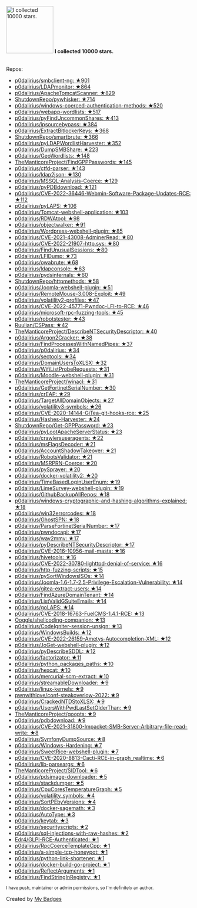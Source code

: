 <img src="https://my-badges.github.io/my-badges/stars-10000.png" alt="I collected 10000 stars." title="I collected 10000 stars." width="128">
<strong>I collected 10000 stars.</strong>
<br><br>

Repos:

* <a href="https://github.com/p0dalirius/smbclient-ng">p0dalirius/smbclient-ng: ★901</a>
* <a href="https://github.com/p0dalirius/LDAPmonitor">p0dalirius/LDAPmonitor: ★864</a>
* <a href="https://github.com/p0dalirius/ApacheTomcatScanner">p0dalirius/ApacheTomcatScanner: ★829</a>
* <a href="https://github.com/ShutdownRepo/pywhisker">ShutdownRepo/pywhisker: ★714</a>
* <a href="https://github.com/p0dalirius/windows-coerced-authentication-methods">p0dalirius/windows-coerced-authentication-methods: ★520</a>
* <a href="https://github.com/p0dalirius/webapp-wordlists">p0dalirius/webapp-wordlists: ★517</a>
* <a href="https://github.com/p0dalirius/pyFindUncommonShares">p0dalirius/pyFindUncommonShares: ★413</a>
* <a href="https://github.com/p0dalirius/ipsourcebypass">p0dalirius/ipsourcebypass: ★384</a>
* <a href="https://github.com/p0dalirius/ExtractBitlockerKeys">p0dalirius/ExtractBitlockerKeys: ★368</a>
* <a href="https://github.com/ShutdownRepo/smartbrute">ShutdownRepo/smartbrute: ★366</a>
* <a href="https://github.com/p0dalirius/pyLDAPWordlistHarvester">p0dalirius/pyLDAPWordlistHarvester: ★352</a>
* <a href="https://github.com/p0dalirius/DumpSMBShare">p0dalirius/DumpSMBShare: ★223</a>
* <a href="https://github.com/p0dalirius/GeoWordlists">p0dalirius/GeoWordlists: ★148</a>
* <a href="https://github.com/TheManticoreProject/FindGPPPasswords">TheManticoreProject/FindGPPPasswords: ★145</a>
* <a href="https://github.com/p0dalirius/ctfd-parser">p0dalirius/ctfd-parser: ★143</a>
* <a href="https://github.com/p0dalirius/ldap2json">p0dalirius/ldap2json: ★130</a>
* <a href="https://github.com/p0dalirius/MSSQL-Analysis-Coerce">p0dalirius/MSSQL-Analysis-Coerce: ★129</a>
* <a href="https://github.com/p0dalirius/pyPDBdownload">p0dalirius/pyPDBdownload: ★121</a>
* <a href="https://github.com/p0dalirius/CVE-2022-36446-Webmin-Software-Package-Updates-RCE">p0dalirius/CVE-2022-36446-Webmin-Software-Package-Updates-RCE: ★112</a>
* <a href="https://github.com/p0dalirius/pyLAPS">p0dalirius/pyLAPS: ★106</a>
* <a href="https://github.com/p0dalirius/Tomcat-webshell-application">p0dalirius/Tomcat-webshell-application: ★103</a>
* <a href="https://github.com/p0dalirius/RDWAtool">p0dalirius/RDWAtool: ★98</a>
* <a href="https://github.com/p0dalirius/objectwalker">p0dalirius/objectwalker: ★91</a>
* <a href="https://github.com/p0dalirius/Wordpress-webshell-plugin">p0dalirius/Wordpress-webshell-plugin: ★85</a>
* <a href="https://github.com/p0dalirius/CVE-2021-43008-AdminerRead">p0dalirius/CVE-2021-43008-AdminerRead: ★80</a>
* <a href="https://github.com/p0dalirius/CVE-2022-21907-http.sys">p0dalirius/CVE-2022-21907-http.sys: ★80</a>
* <a href="https://github.com/p0dalirius/FindUnusualSessions">p0dalirius/FindUnusualSessions: ★80</a>
* <a href="https://github.com/p0dalirius/LFIDump">p0dalirius/LFIDump: ★73</a>
* <a href="https://github.com/p0dalirius/owabrute">p0dalirius/owabrute: ★68</a>
* <a href="https://github.com/p0dalirius/ldapconsole">p0dalirius/ldapconsole: ★63</a>
* <a href="https://github.com/p0dalirius/pydsinternals">p0dalirius/pydsinternals: ★60</a>
* <a href="https://github.com/ShutdownRepo/httpmethods">ShutdownRepo/httpmethods: ★58</a>
* <a href="https://github.com/p0dalirius/Joomla-webshell-plugin">p0dalirius/Joomla-webshell-plugin: ★51</a>
* <a href="https://github.com/p0dalirius/RemoteMouse-3.008-Exploit">p0dalirius/RemoteMouse-3.008-Exploit: ★49</a>
* <a href="https://github.com/p0dalirius/volatility2-profiles">p0dalirius/volatility2-profiles: ★47</a>
* <a href="https://github.com/p0dalirius/CVE-2022-45771-Pwndoc-LFI-to-RCE">p0dalirius/CVE-2022-45771-Pwndoc-LFI-to-RCE: ★46</a>
* <a href="https://github.com/p0dalirius/microsoft-rpc-fuzzing-tools">p0dalirius/microsoft-rpc-fuzzing-tools: ★45</a>
* <a href="https://github.com/p0dalirius/robotstester">p0dalirius/robotstester: ★43</a>
* <a href="https://github.com/Ruulian/CSPass">Ruulian/CSPass: ★42</a>
* <a href="https://github.com/TheManticoreProject/DescribeNTSecurityDescriptor">TheManticoreProject/DescribeNTSecurityDescriptor: ★40</a>
* <a href="https://github.com/p0dalirius/Argon2Cracker">p0dalirius/Argon2Cracker: ★38</a>
* <a href="https://github.com/p0dalirius/FindProcessesWithNamedPipes">p0dalirius/FindProcessesWithNamedPipes: ★37</a>
* <a href="https://github.com/p0dalirius/p0dalirius">p0dalirius/p0dalirius: ★34</a>
* <a href="https://github.com/p0dalirius/sectools">p0dalirius/sectools: ★34</a>
* <a href="https://github.com/p0dalirius/DomainUsersToXLSX">p0dalirius/DomainUsersToXLSX: ★32</a>
* <a href="https://github.com/p0dalirius/WifiListProbeRequests">p0dalirius/WifiListProbeRequests: ★31</a>
* <a href="https://github.com/p0dalirius/Moodle-webshell-plugin">p0dalirius/Moodle-webshell-plugin: ★31</a>
* <a href="https://github.com/TheManticoreProject/winacl">TheManticoreProject/winacl: ★31</a>
* <a href="https://github.com/p0dalirius/GetFortinetSerialNumber">p0dalirius/GetFortinetSerialNumber: ★30</a>
* <a href="https://github.com/p0dalirius/crEAP">p0dalirius/crEAP: ★29</a>
* <a href="https://github.com/p0dalirius/TargetAllDomainObjects">p0dalirius/TargetAllDomainObjects: ★27</a>
* <a href="https://github.com/p0dalirius/volatility3-symbols">p0dalirius/volatility3-symbols: ★26</a>
* <a href="https://github.com/p0dalirius/CVE-2020-14144-GiTea-git-hooks-rce">p0dalirius/CVE-2020-14144-GiTea-git-hooks-rce: ★25</a>
* <a href="https://github.com/p0dalirius/Hashes-Harvester">p0dalirius/Hashes-Harvester: ★24</a>
* <a href="https://github.com/ShutdownRepo/Get-GPPPassword">ShutdownRepo/Get-GPPPassword: ★23</a>
* <a href="https://github.com/p0dalirius/pyLootApacheServerStatus">p0dalirius/pyLootApacheServerStatus: ★23</a>
* <a href="https://github.com/p0dalirius/crawlersuseragents">p0dalirius/crawlersuseragents: ★22</a>
* <a href="https://github.com/p0dalirius/msFlagsDecoder">p0dalirius/msFlagsDecoder: ★21</a>
* <a href="https://github.com/p0dalirius/AccountShadowTakeover">p0dalirius/AccountShadowTakeover: ★21</a>
* <a href="https://github.com/p0dalirius/RobotsValidator">p0dalirius/RobotsValidator: ★21</a>
* <a href="https://github.com/p0dalirius/MSRPRN-Coerce">p0dalirius/MSRPRN-Coerce: ★20</a>
* <a href="https://github.com/p0dalirius/pySprayer">p0dalirius/pySprayer: ★20</a>
* <a href="https://github.com/p0dalirius/docker-volatility2">p0dalirius/docker-volatility2: ★20</a>
* <a href="https://github.com/p0dalirius/TimeBasedLoginUserEnum">p0dalirius/TimeBasedLoginUserEnum: ★19</a>
* <a href="https://github.com/p0dalirius/LimeSurvey-webshell-plugin">p0dalirius/LimeSurvey-webshell-plugin: ★19</a>
* <a href="https://github.com/p0dalirius/GithubBackupAllRepos">p0dalirius/GithubBackupAllRepos: ★18</a>
* <a href="https://github.com/p0dalirius/windows-cryptographic-and-hashing-algorithms-explained">p0dalirius/windows-cryptographic-and-hashing-algorithms-explained: ★18</a>
* <a href="https://github.com/p0dalirius/win32errorcodes">p0dalirius/win32errorcodes: ★18</a>
* <a href="https://github.com/p0dalirius/GhostSPN">p0dalirius/GhostSPN: ★18</a>
* <a href="https://github.com/p0dalirius/ParseFortinetSerialNumber">p0dalirius/ParseFortinetSerialNumber: ★17</a>
* <a href="https://github.com/p0dalirius/pwndocapi">p0dalirius/pwndocapi: ★17</a>
* <a href="https://github.com/p0dalirius/wav2mmv">p0dalirius/wav2mmv: ★17</a>
* <a href="https://github.com/p0dalirius/pyDescribeNTSecurityDescriptor">p0dalirius/pyDescribeNTSecurityDescriptor: ★17</a>
* <a href="https://github.com/p0dalirius/CVE-2016-10956-mail-masta">p0dalirius/CVE-2016-10956-mail-masta: ★16</a>
* <a href="https://github.com/p0dalirius/hivetools">p0dalirius/hivetools: ★16</a>
* <a href="https://github.com/p0dalirius/CVE-2022-30780-lighttpd-denial-of-service">p0dalirius/CVE-2022-30780-lighttpd-denial-of-service: ★16</a>
* <a href="https://github.com/p0dalirius/http-fuzzing-scripts">p0dalirius/http-fuzzing-scripts: ★15</a>
* <a href="https://github.com/p0dalirius/pySortWindowsISOs">p0dalirius/pySortWindowsISOs: ★14</a>
* <a href="https://github.com/p0dalirius/Joomla-1.6-1.7-2.5-Privilege-Escalation-Vulnerability">p0dalirius/Joomla-1.6-1.7-2.5-Privilege-Escalation-Vulnerability: ★14</a>
* <a href="https://github.com/p0dalirius/gitea-extract-users">p0dalirius/gitea-extract-users: ★14</a>
* <a href="https://github.com/p0dalirius/FindAzureDomainTenant">p0dalirius/FindAzureDomainTenant: ★14</a>
* <a href="https://github.com/p0dalirius/ListValidGSuiteEmails">p0dalirius/ListValidGSuiteEmails: ★14</a>
* <a href="https://github.com/p0dalirius/goLAPS">p0dalirius/goLAPS: ★14</a>
* <a href="https://github.com/p0dalirius/CVE-2018-16763-FuelCMS-1.4.1-RCE">p0dalirius/CVE-2018-16763-FuelCMS-1.4.1-RCE: ★13</a>
* <a href="https://github.com/Ooggle/shellcoding-companion">Ooggle/shellcoding-companion: ★13</a>
* <a href="https://github.com/p0dalirius/CodeIgniter-session-unsign">p0dalirius/CodeIgniter-session-unsign: ★13</a>
* <a href="https://github.com/p0dalirius/WindowsBuilds">p0dalirius/WindowsBuilds: ★12</a>
* <a href="https://github.com/p0dalirius/CVE-2022-26159-Ametys-Autocompletion-XML">p0dalirius/CVE-2022-26159-Ametys-Autocompletion-XML: ★12</a>
* <a href="https://github.com/p0dalirius/JoGet-webshell-plugin">p0dalirius/JoGet-webshell-plugin: ★12</a>
* <a href="https://github.com/p0dalirius/pyDescribeSDDL">p0dalirius/pyDescribeSDDL: ★12</a>
* <a href="https://github.com/p0dalirius/factorizator">p0dalirius/factorizator: ★11</a>
* <a href="https://github.com/p0dalirius/python_packages_paths">p0dalirius/python_packages_paths: ★10</a>
* <a href="https://github.com/p0dalirius/hexcat">p0dalirius/hexcat: ★10</a>
* <a href="https://github.com/p0dalirius/mercurial-scm-extract">p0dalirius/mercurial-scm-extract: ★10</a>
* <a href="https://github.com/p0dalirius/streamableDownloader">p0dalirius/streamableDownloader: ★9</a>
* <a href="https://github.com/p0dalirius/linux-kernels">p0dalirius/linux-kernels: ★9</a>
* <a href="https://github.com/pwnwithlove/conf-steakoverlow-2022">pwnwithlove/conf-steakoverlow-2022: ★9</a>
* <a href="https://github.com/p0dalirius/CrackedNTDStoXLSX">p0dalirius/CrackedNTDStoXLSX: ★9</a>
* <a href="https://github.com/p0dalirius/UsersWithPwdLastSetOlderThan">p0dalirius/UsersWithPwdLastSetOlderThan: ★9</a>
* <a href="https://github.com/TheManticoreProject/goopts">TheManticoreProject/goopts: ★9</a>
* <a href="https://github.com/p0dalirius/pdbdownload">p0dalirius/pdbdownload: ★9</a>
* <a href="https://github.com/p0dalirius/CVE-2021-31800-Impacket-SMB-Server-Arbitrary-file-read-write">p0dalirius/CVE-2021-31800-Impacket-SMB-Server-Arbitrary-file-read-write: ★8</a>
* <a href="https://github.com/p0dalirius/SymfonyDumpSource">p0dalirius/SymfonyDumpSource: ★8</a>
* <a href="https://github.com/p0dalirius/Windows-Hardening">p0dalirius/Windows-Hardening: ★7</a>
* <a href="https://github.com/p0dalirius/SweetRice-webshell-plugin">p0dalirius/SweetRice-webshell-plugin: ★7</a>
* <a href="https://github.com/p0dalirius/CVE-2020-8813-Cacti-RCE-in-graph_realtime">p0dalirius/CVE-2020-8813-Cacti-RCE-in-graph_realtime: ★6</a>
* <a href="https://github.com/p0dalirius/lib-parseargs">p0dalirius/lib-parseargs: ★6</a>
* <a href="https://github.com/TheManticoreProject/SIDTool">TheManticoreProject/SIDTool: ★6</a>
* <a href="https://github.com/p0dalirius/pdsimage-downloader">p0dalirius/pdsimage-downloader: ★5</a>
* <a href="https://github.com/p0dalirius/stackdumper">p0dalirius/stackdumper: ★5</a>
* <a href="https://github.com/p0dalirius/CpuCoresTemperatureGraph">p0dalirius/CpuCoresTemperatureGraph: ★5</a>
* <a href="https://github.com/p0dalirius/volatility_symbols">p0dalirius/volatility_symbols: ★4</a>
* <a href="https://github.com/p0dalirius/SortPEbyVersions">p0dalirius/SortPEbyVersions: ★4</a>
* <a href="https://github.com/p0dalirius/docker-sagemath">p0dalirius/docker-sagemath: ★3</a>
* <a href="https://github.com/p0dalirius/AutoType">p0dalirius/AutoType: ★3</a>
* <a href="https://github.com/p0dalirius/keytab">p0dalirius/keytab: ★3</a>
* <a href="https://github.com/p0dalirius/securityscripts">p0dalirius/securityscripts: ★2</a>
* <a href="https://github.com/p0dalirius/sql-injections-with-raw-hashes">p0dalirius/sql-injections-with-raw-hashes: ★2</a>
* <a href="https://github.com/Edr4/GLPI-RCE-Authenticated">Edr4/GLPI-RCE-Authenticated: ★1</a>
* <a href="https://github.com/p0dalirius/RpcCoerceTemplateCpp">p0dalirius/RpcCoerceTemplateCpp: ★1</a>
* <a href="https://github.com/p0dalirius/a-simple-tcp-honeypot">p0dalirius/a-simple-tcp-honeypot: ★1</a>
* <a href="https://github.com/p0dalirius/python-link-shortener">p0dalirius/python-link-shortener: ★1</a>
* <a href="https://github.com/p0dalirius/docker-build-go-project">p0dalirius/docker-build-go-project: ★1</a>
* <a href="https://github.com/p0dalirius/ReflectArguments">p0dalirius/ReflectArguments: ★1</a>
* <a href="https://github.com/p0dalirius/FindStringInRegistry">p0dalirius/FindStringInRegistry: ★1</a>

<sup>I have push, maintainer or admin permissions, so I'm definitely an author.<sup>



Created by <a href="https://github.com/my-badges/my-badges">My Badges</a>